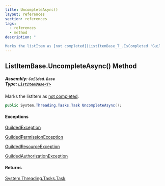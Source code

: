 ```yaml
---
title: UncompleteAsync()
layout: references
section: references
tags:
  - references
  - method
description: "

Marks the listItem as [not completed](ListItemBase_T_.IsCompleted 'Guilded.Base.Content.ListItemBase<T>.IsCompleted')."
---
```


## ListItemBase<T>.UncompleteAsync() Method
##### **Assembly:** `Guilded.Base`<br/>**Type:** [`ListItemBase<T>`](ListItemBase_T_ 'Guilded.Base.Content.ListItemBase<T>')

Marks the listItem as [not completed](ListItemBase_T_.IsCompleted 'Guilded.Base.Content.ListItemBase<T>.IsCompleted').

```csharp
public System.Threading.Tasks.Task UncompleteAsync();
```

#### Exceptions

[GuildedException](GuildedException 'Guilded.Base.GuildedException')

[GuildedPermissionException](GuildedPermissionException 'Guilded.Base.GuildedPermissionException')

[GuildedResourceException](GuildedResourceException 'Guilded.Base.GuildedResourceException')

[GuildedAuthorizationException](GuildedAuthorizationException 'Guilded.Base.GuildedAuthorizationException')

#### Returns
[System.Threading.Tasks.Task](https://docs.microsoft.com/en-us/dotnet/api/System.Threading.Tasks.Task 'System.Threading.Tasks.Task')